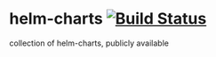 # helm-charts [![Build Status](https://drone.devpoc1.jamconsultg.com/api/badges/Sharecare/helm-charts/status.svg)](https://drone.devpoc1.jamconsultg.com/Sharecare/helm-charts)

collection of helm-charts, publicly available
